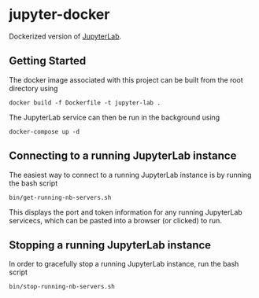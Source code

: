 # jupyter-docker

Dockerized version of [JupyterLab](https://jupyterlab.readthedocs.io/en/stable/getting_started/overview.html).

## Getting Started

The docker image associated with this project can be built from the root directory using
```
docker build -f Dockerfile -t jupyter-lab .
```

The JupyterLab service can then be run in the background using
```
docker-compose up -d
```

## Connecting to a running JupyterLab instance

The easiest way to connect to a running JupyterLab instance is by running the bash script
```
bin/get-running-nb-servers.sh
```
This displays the port and token information for any running JupyterLab servicecs, which
can be pasted into a browser (or clicked) to run.

## Stopping a running JupyterLab instance

In order to gracefully stop a running JupyterLab instance, run the bash script
```
bin/stop-running-nb-servers.sh
```
